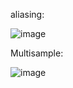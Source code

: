 aliasing:

![image](https://github.com/yl-me/Notes-of-computer-graphics/blob/master/LearnOpenGL/4Advanced-OpenGL/10Anti-Aliasing/1Multisample/aliasing.png)

Multisample:

![image](https://github.com/yl-me/Notes-of-computer-graphics/blob/master/LearnOpenGL/4Advanced-OpenGL/10Anti-Aliasing/1Multisample/Multisample%20.png)